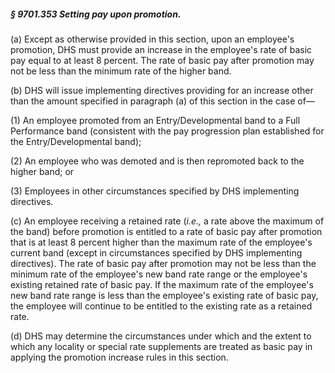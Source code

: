 ##### § 9701.353 Setting pay upon promotion. #####

(a) Except as otherwise provided in this section, upon an employee's promotion, DHS must provide an increase in the employee's rate of basic pay equal to at least 8 percent. The rate of basic pay after promotion may not be less than the minimum rate of the higher band.

(b) DHS will issue implementing directives providing for an increase other than the amount specified in paragraph (a) of this section in the case of—

(1) An employee promoted from an Entry/Developmental band to a Full Performance band (consistent with the pay progression plan established for the Entry/Developmental band);

(2) An employee who was demoted and is then repromoted back to the higher band; or

(3) Employees in other circumstances specified by DHS implementing directives.

(c) An employee receiving a retained rate (*i.e.,* a rate above the maximum of the band) before promotion is entitled to a rate of basic pay after promotion that is at least 8 percent higher than the maximum rate of the employee's current band (except in circumstances specified by DHS implementing directives). The rate of basic pay after promotion may not be less than the minimum rate of the employee's new band rate range or the employee's existing retained rate of basic pay. If the maximum rate of the employee's new band rate range is less than the employee's existing rate of basic pay, the employee will continue to be entitled to the existing rate as a retained rate.

(d) DHS may determine the circumstances under which and the extent to which any locality or special rate supplements are treated as basic pay in applying the promotion increase rules in this section.